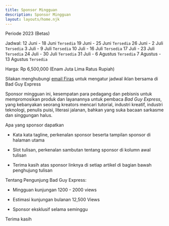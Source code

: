 ```yaml
---
title: Sponsor Mingguan
description: Sponsor Mingguan
layout: layouts/home.njk
---
```


Periode 2023 (Betas)

Jadwal:
12 Juni - 18 Juni       `Tersedia`
19 Juni - 25 Juni       `Tersedia`
26 Juni - 2 Juli        `Tersedia`
3 Juli - 9 Juli         `Tersedia`
10 Juli - 16 Juli       `Tersedia`
17 Juli - 23 Juli       `Tersedia`
24 Juli - 30 Juli       `Tersedia`
31 Juli - 6 Agustus     `Tersedia`
7 Agustus - 13 Agustus  `Tersedia`

Harga: Rp 6,500,000 (Enam Juta Lima Ratus Rupiah)

Silakan menghubungi [email Firas](mailto:firas@literasi.blog) untuk mengatur jadwal iklan bersama
di Bad Guy Express

Sponsor mingguan ini, kesempatan para pedagang dan pebisnis untuk mempromosikan
produk dan layanannya untuk pembaca *Bad Guy Express*, yang kebanyakan seorang kreators mencari tutorial, industri kreatif, industri teknologi, penulis puisi, literasi jalanan, bahkan yang suka bacaan sarkasme dan singgungan halus. 

Apa yang sponsor dapatkan

- Kata kata tagline, perkenalan sponsor beserta tampilan sponsor di halaman utama

- Slot tulisan, perkenalan sambutan tentang sponsor di kolumn awal tulisan

- Terima kasih atas sponsor linknya di setiap artikel di bagian bawah penghujung tulisan

Tentang Pengunjung Bad Guy Express:

- Mingguan kunjungan 1200 - 2000 views

- Estimasi kunjungan bulanan 12,500 Views

- Sponsor eksklusif selama seminggu

Terima kasih